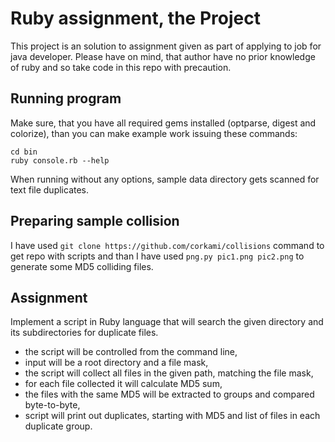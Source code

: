# Ruby assignment, the Project

This project is an solution to assignment given as part of applying to job for java developer.
Please have on mind, that author have no prior knowledge of ruby and so take code in this repo with precaution.

## Running program

Make sure, that you have all required gems installed (optparse, digest and colorize), than you can make example work issuing these commands:
```shell
cd bin
ruby console.rb --help
```

When running without any options, sample data directory gets scanned for text file duplicates.

## Preparing sample collision

I have used `git clone https://github.com/corkami/collisions` command to get repo with scripts and than I have used `png.py pic1.png pic2.png` to generate some MD5 colliding files.

## Assignment

Implement a script in Ruby language that will search the given directory and its subdirectories for duplicate files.
* the script will be controlled from the command line,
* input will be a root directory and a file mask,
* the script will collect all files in the given path, matching the file mask,
* for each file collected it will calculate MD5 sum,
* the files with the same MD5 will be extracted to groups and compared byte-to-byte,
* script will print out duplicates, starting with MD5 and list of files in each duplicate group.

